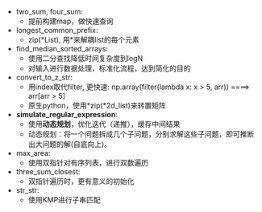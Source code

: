 + two_sum, four_sum:
    + 提前构建map，做快速查询
+ longest_common_prefix:
    + zip(\*List), 用*来解耦list的每个元素
+ find_median_sorted_arrays:
    + 使用二分查找降低时间复杂度到logN
    + 对输入进行数据处理，标准化流程，达到简化的目的
+ convert_to_z_str:
    + 用index取代filter, 更快速: np.array(filter(lambda x: x > 5, arr))  ====>  arr[arr > 5]
    + 原生python，使用*zip(*2d_list)来转置矩阵
+ **simulate_regular_expression**:
    + 使用**动态规划**，优化迭代（递推），缓存中间结果
    + 动态规划：将一个问题拆成几个子问题，分别求解这些子问题，即可推断出大问题的解(自底向上)。
+ max_area:
    + 使用双指针对有序列表，进行双数遍历
+ three_sum_closest:
    + 双指针遍历时，更有意义的初始化
+ str_str:
    + 使用KMP进行子串匹配
